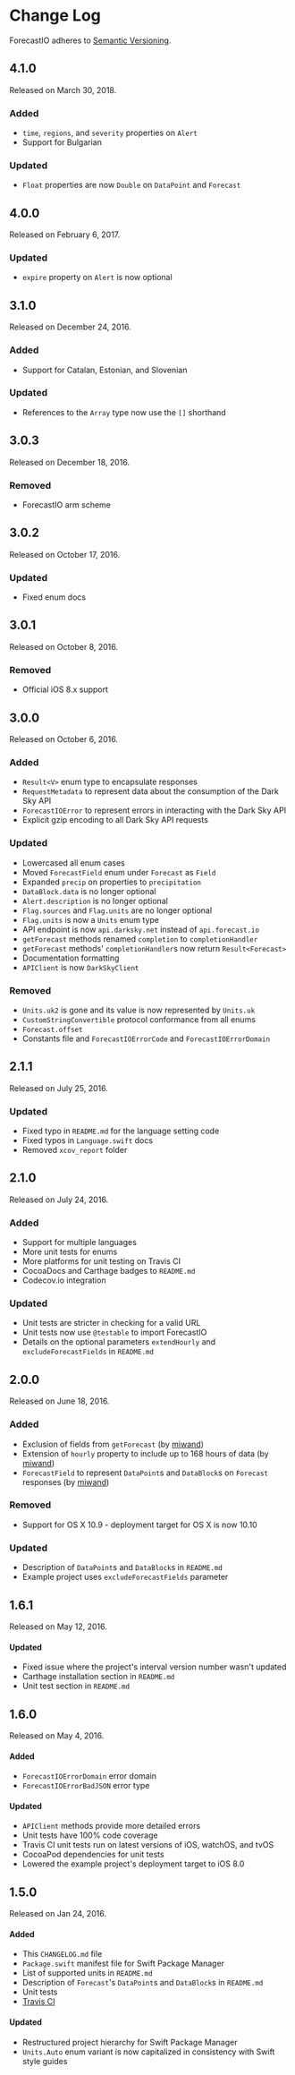 # Change Log

ForecastIO adheres to [Semantic Versioning](http://semver.org/).

## 4.1.0

Released on March 30, 2018.

### Added
- `time`, `regions`, and `severity` properties on `Alert`
- Support for Bulgarian

### Updated
- `Float` properties are now `Double` on `DataPoint` and `Forecast`

## 4.0.0

Released on February 6, 2017.

### Updated
- `expire` property on `Alert` is now optional

## 3.1.0

Released on December 24, 2016.

### Added
- Support for Catalan, Estonian, and Slovenian

### Updated
- References to the `Array` type now use the `[]` shorthand

## 3.0.3

Released on December 18, 2016.

### Removed
- ForecastIO arm scheme

## 3.0.2

Released on October 17, 2016.

### Updated
- Fixed enum docs 

## 3.0.1

Released on October 8, 2016.

### Removed
- Official iOS 8.x support

## 3.0.0

Released on October 6, 2016.

### Added
- `Result<V>` enum type to encapsulate responses
- `RequestMetadata` to represent data about the consumption of the Dark Sky API
- `ForecastIOError` to represent errors in interacting with the Dark Sky API
- Explicit gzip encoding to all Dark Sky API requests

### Updated
- Lowercased all enum cases
- Moved `ForecastField` enum under `Forecast` as `Field`
- Expanded `precip` on properties to `precipitation`
- `DataBlock.data` is no longer optional
- `Alert.description` is no longer optional
- `Flag.sources` and `Flag.units` are no longer optional
- `Flag.units` is now a `Units` enum type
- API endpoint is now `api.darksky.net` instead of `api.forecast.io`
- `getForecast` methods renamed `completion` to `completionHandler`
- `getForecast` methods' `completionHandler`s now return `Result<Forecast>`
- Documentation formatting
- `APIClient` is now `DarkSkyClient`

### Removed
- `Units.uk2` is gone and its value is now represented by `Units.uk`
- `CustomStringConvertible` protocol conformance from all enums
- `Forecast.offset`
- Constants file and `ForecastIOErrorCode` and `ForecastIOErrorDomain`

## 2.1.1

Released on July 25, 2016.

### Updated
- Fixed typo in `README.md` for the language setting code
- Fixed typos in `Language.swift` docs
- Removed `xcov_report` folder

## 2.1.0

Released on July 24, 2016.

### Added
- Support for multiple languages
- More unit tests for enums
- More platforms for unit testing on Travis CI
- CocoaDocs and Carthage badges to `README.md`
- Codecov.io integration

### Updated
- Unit tests are stricter in checking for a valid URL
- Unit tests now use `@testable` to import ForecastIO
- Details on the optional parameters `extendHourly` and `excludeForecastFields` in `README.md`

## 2.0.0

Released on June 18, 2016.

### Added
- Exclusion of fields from `getForecast` (by [miwand](https://github.com/miwand))
- Extension of `hourly` property to include up to 168 hours of data (by [miwand](https://github.com/miwand))
- `ForecastField` to represent `DataPoint`s and `DataBlock`s on `Forecast` responses (by [miwand](https://github.com/miwand))

### Removed
- Support for OS X 10.9 - deployment target for OS X is now 10.10

### Updated
- Description of `DataPoint`s and `DataBlock`s in `README.md`
- Example project uses `excludeForecastFields` parameter

## 1.6.1

Released on May 12, 2016.

#### Updated
- Fixed issue where the project's interval version number wasn't updated
- Carthage installation section in `README.md`
- Unit test section in `README.md`

## 1.6.0

Released on May 4, 2016.

#### Added
- `ForecastIOErrorDomain` error domain
- `ForecastIOErrorBadJSON` error type

#### Updated
- `APIClient` methods provide more detailed errors
- Unit tests have 100% code coverage
- Travis CI unit tests run on latest versions of iOS, watchOS, and tvOS
- CocoaPod dependencies for unit tests
- Lowered the example project's deployment target to iOS 8.0

## 1.5.0

Released on Jan 24, 2016.

#### Added
- This `CHANGELOG.md` file
- `Package.swift` manifest file for Swift Package Manager
- List of supported units in `README.md`
- Description of `Forecast`'s `DataPoint`s and `DataBlock`s in `README.md`
- Unit tests
- [Travis CI](https://travis-ci.org/sxg/ForecastIO)

#### Updated
- Restructured project hierarchy for Swift Package Manager
- `Units.Auto` enum variant is now capitalized in consistency with Swift style guides
